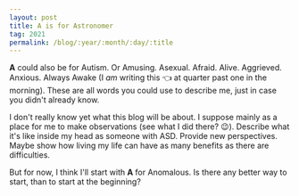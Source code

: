 ```yaml
---
layout: post
title: A is for Astronomer
tag: 2021
permalink: /blog/:year/:month/:day/:title
---
```


**A** could also be for Autism. Or Amusing. Asexual. Afraid. Alive. Aggrieved. Anxious. Always Awake (I *am* writing this :point_left: at quarter past one in the morning). These are all words you could use to describe me, just in case you didn't already know.

I don't really know yet what this blog will be about. I suppose mainly as a place for me to make observations (see what I did there? :wink:). Describe what it's like inside my head as someone with ASD. Provide new perspectives. Maybe show how living my life can have as many benefits as there are difficulties.

But for now, I think I'll start with **A** for Anomalous. Is there any better way to start, than to start at the beginning?
